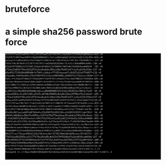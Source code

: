 # bruteforce
# a simple sha256 password brute force
![alt text](https://raw.githubusercontent.com/f4h4m/bruteforce/master/Capture.PNG)
